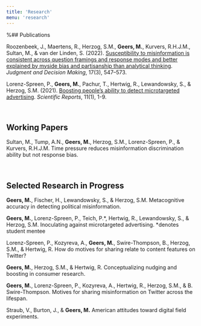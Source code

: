 ```yaml
---
title: 'Research'
menu: 'research'
---
```



%## Publications

Roozenbeek, J., Maertens, R., Herzog, S.M., **Geers, M.**, Kurvers, R.H.J.M., Sultan, M., & van der Linden, S. (2022). [Susceptibility to misinformation is consistent across question framings and response modes and better explained by myside bias and partisanship than analytical thinking](http://journal.sjdm.org/22/220228/jdm220228.pdf). _Judgment and Decision Making_, 17(3), 547–573.

Lorenz-Spreen, P., **Geers, M.**, Pachur, T., Hertwig, R., Lewandowsky, S., & Herzog, S.M. (2021). [Boosting people’s ability to detect microtargeted advertising](https://doi.org/10.1038/s41598-021-94796-z). _Scientific Reports_, 11(1), 1-9.

<br>

## Working Papers

Sultan, M., Tump, A.N., **Geers, M.**, Herzog, S.M., Lorenz-Spreen, P., & Kurvers, R.H.J.M. Time pressure reduces misinformation discrimination ability but not response bias.

<br>

## Selected Research in Progress

**Geers, M.**, Fischer, H., Lewandowsky, S., & Herzog, S.M. Metacognitive accuracy in detecting political misinformation.

**Geers, M.**, Lorenz-Spreen, P., Teich, P.\*, Hertwig, R., Lewandowsky, S., \& Herzog, S.M. Inoculating against microtargeted advertising. *denotes student mentee

Lorenz-Spreen, P., Kozyreva, A., **Geers, M.**, Swire-Thompson, B., Herzog, S.M., & Hertwig, R. How do motives for sharing relate to content features on Twitter?

**Geers, M.**, Herzog, S.M., \& Hertwig, R. Conceptualizing nudging and boosting in consumer research.

**Geers, M.**, Lorenz-Spreen, P., Kozyreva, A., Hertwig, R., Herzog, S.M., & B. Swire-Thompson. Motives for sharing misinformation on Twitter across the lifespan.

Straub, V., Burton, J., & **Geers, M.** American attitudes toward digital field experiments.

